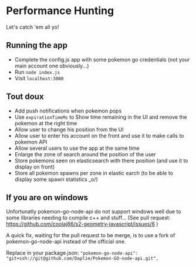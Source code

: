 # Performance Hunting

Let's catch 'em all yo!

## Running the app

* Complete the config.js app with some pokemon go credentials (not your main account one obviously...)
* Run `node index.js`
* Visit `localhost:3000`

## Tout doux

* Add push notifications when pokemon pops
* Use `expirationTimeMs` to Show time remaining in the UI and remove the pokemon at the right time
* Allow user to change his position from the UI
* Allow user to enter his account on the front and use it to make calls to pokemon API
* Allow several users to use the app at the same time
* Enlarge the zone of search around the position of the user
* Store pokemons seen on elasticsearch with there position (and use it to display on front)
* Store all pokemon spawns per zone in elastic earch (to be able to display some spawn statistics _o/)

## If you are on windows

Unfortunatly pokemon-go-node-api do not support windows well due to some libraries needing to compile c++ and stuff... (See pull request: https://github.com/coolaj86/s2-geometry-javascript/issues/6 )

A quick fix, waiting for the pull request to be merge, is to use a fork of pokemon-go-node-api instead of the official one.

Replace in your package.json: `"pokemon-go-node-api": "git+ssh://git@github.com/Daplie/Pokemon-GO-node-api.git",`